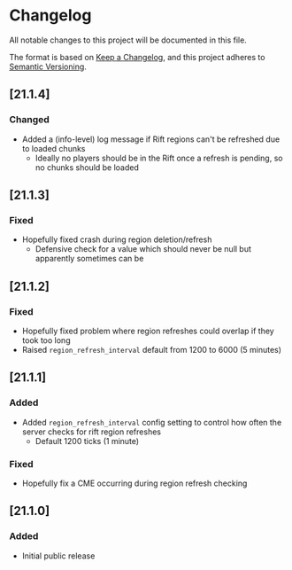 # Changelog
All notable changes to this project will be documented in this file.

The format is based on [Keep a Changelog](https://keepachangelog.com/en/1.0.0/),
and this project adheres to [Semantic Versioning](https://semver.org/spec/v2.0.0.html).

## [21.1.4]

### Changed
* Added a (info-level) log message if Rift regions can't be refreshed due to loaded chunks
  * Ideally no players should be in the Rift once a refresh is pending, so no chunks should be loaded

## [21.1.3]

### Fixed
* Hopefully fixed crash during region deletion/refresh
  * Defensive check for a value which should never be null but apparently sometimes can be

## [21.1.2]

### Fixed
* Hopefully fixed problem where region refreshes could overlap if they took too long
* Raised `region_refresh_interval` default from 1200 to 6000 (5 minutes)

## [21.1.1]

### Added
* Added `region_refresh_interval` config setting to control how often the server checks for rift region refreshes
  * Default 1200 ticks (1 minute)

### Fixed
* Hopefully fix a CME occurring during region refresh checking

## [21.1.0]

### Added
* Initial public release
